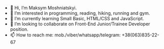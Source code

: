 - 👋 Hi, I’m Maksym Moshniatskyi. 
- 👀 I’m interested in programming, reading, hiking, running and gym.
- 🌱 I’m currently learning Small Basic, HTML/CSS and JavaScript.
- 💞️ I’m looking to collaborate on Front-End Junior/Trainee Developer position.
- 📫 How to reach me: 
mob./viber/whatsapp/telegram: +38(063)835-22-67


<!---
mMax92/mMax92 is a ✨ special ✨ repository because its `README.md` (this file) appears on your GitHub profile.
You can click the Preview link to take a look at your changes.
--->
